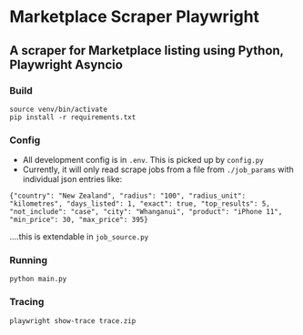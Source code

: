 # Marketplace Scraper Playwright
## A scraper for Marketplace listing using Python, Playwright Asyncio
### Build
```shell
source venv/bin/activate
pip install -r requirements.txt
```

### Config
- All development config is in `.env`. This is picked up by `config.py`
- Currently, it will only read scrape jobs from a file from `./job_params` with individual json entries like:
```shell
{"country": "New Zealand", "radius": "100", "radius_unit": "kilometres", "days_listed": 1, "exact": true, "top_results": 5, "not_include": "case", "city": "Whanganui", "product": "iPhone 11", "min_price": 30, "max_price": 395}
```
....this is extendable in `job_source.py`
### Running
```shell
python main.py
```
### Tracing
```shell
playwright show-trace trace.zip
```
